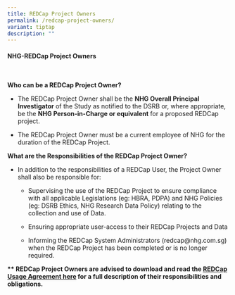 ```yaml
---
title: REDCap Project Owners
permalink: /redcap-project-owners/
variant: tiptap
description: ""
---
```

<h4><strong>NHG-REDCap Project Owners</strong></h4>
<p>&nbsp;</p>
<p><strong>Who can be a REDCap Project Owner?</strong>
</p>
<ul data-tight="true" class="tight">
<li>
<p>The REDCap Project Owner shall be the <strong>NHG Overall Principal Investigator</strong> of
the Study as notified to the DSRB or, where appropriate, be the <strong>NHG Person-in-Charge or equivalent</strong> for
a proposed REDCap project.</p>
</li>
<li>
<p>The REDCap Project Owner must be a current employee of NHG for the duration
of the REDCap Project.</p>
</li>
</ul>
<p></p>
<p><strong>What are the Responsibilities of the REDCap Project Owner?</strong>
</p>
<ul data-tight="true" class="tight">
<li>
<p>In addition to the responsibilities of a REDCap User, the Project Owner
shall also be responsible for:</p>
<ul data-tight="true" class="tight">
<li>
<p>Supervising the use of the REDCap Project to ensure compliance with all
applicable Legislations (eg: HBRA, PDPA) and NHG Policies (eg: DSRB Ethics,
NHG Research Data Policy) relating to the collection and use of Data.</p>
</li>
<li>
<p>Ensuring appropriate user-access to their REDCap Projects and Data</p>
</li>
<li>
<p>Informing the REDCap System Administrators (<a rel="noopener noreferrer nofollow" target="_blank">redcap@nhg.com.sg</a>)
when the REDCap Project has been completed or is no longer required.</p>
<p></p>
</li>
</ul>
</li>
</ul>
<p><strong>** REDCap Project Owners are advised to download and read the <a href="https://redcapsupport.gri.nhg.com.sg/redcap-use/" rel="noopener nofollow" target="_blank">REDCap Usage Agreement here</a> for a full description of their responsibilities and obligations.</strong>
</p>
<p></p>